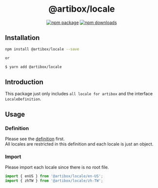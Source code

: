 <h1 align="center">@artibox/locale</h1>

<div align="center">

[![npm package](https://img.shields.io/npm/v/@artibox/locale.svg?maxAge=60)](https://www.npmjs.com/package/@artibox/locale)
[![npm downloads](https://img.shields.io/npm/dt/@artibox/locale.svg?maxAge=60)](https://www.npmjs.com/package/@artibox/locale)

</div>

## Installation

```bash
npm install @artibox/locale --save

or

$ yarn add @artibox/locale
```

## Introduction

This package just only includes `all locale for artibox` and the interface `LocaleDefinition`.

## Usage

### Definition

Please see the [definition](./src/typings.ts) first.  
All locales are restricted in this definition and each locale is just an object.

### Import

Please import each locale since there is no root file.

```ts
import { enUS } from '@artibox/locale/en-US';
import { zhTW } from '@artibox/locale/zh-TW';
```
